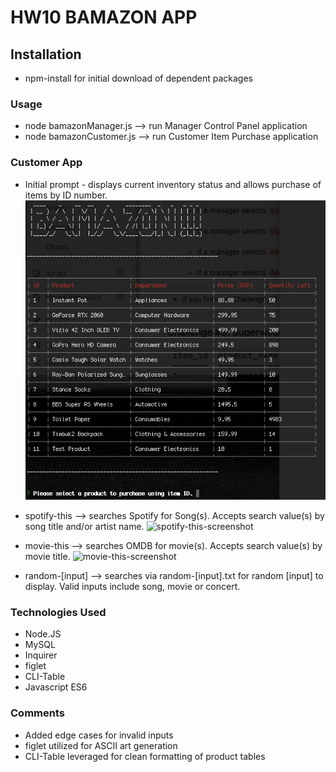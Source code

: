 # HW10 BAMAZON APP

## Installation 
* npm-install for initial download of dependent packages

### Usage
* node bamazonManager.js --> run Manager Control Panel application
* node bamazonCustomer.js --> run Customer Item Purchase application

### Customer App 
* Initial prompt - displays current inventory status and allows purchase of items by ID number.
![bamazon_customer_init_screenshot](./imgs/customer_initprompt.png "Bamazon Customer")

* spotify-this --> searches Spotify for Song(s). Accepts search value(s) by song title and/or artist name.
![spotify-this-screenshot](./imgs/song.png "Spotify This")

* movie-this --> searches OMDB for movie(s). Accepts search value(s) by movie title.
![movie-this-screenshot](./imgs/movie.png "Movie This")

* random-[input] --> searches via random-[input].txt for random [input] to display. Valid inputs include song, movie or concert. 


### Technologies Used
* Node.JS 
* MySQL
* Inquirer
* figlet
* CLI-Table
* Javascript ES6

### Comments
* Added edge cases for invalid inputs
* figlet utilized for ASCII art generation
* CLI-Table leveraged for clean formatting of product tables
